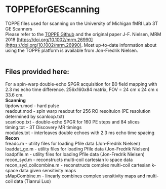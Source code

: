 # TOPPEforGEScanning <br/>
TOPPE files used for scanning on the University of Michigan fMRI Lab 3T GE Scanners <br/>
Please refer to the [TOPPE Github](https://github.com/toppeMRI/) and the original paper J-F. Nielsen, MRM 2018 [https://doi.org/10.1002/mrm.26990](https://doi.org/10.1002/mrm.26990). Most up-to-date information about using the TOPPE platform is available from Jon-Fredrik Nielsen.<br/>
<br/>
## Files provided here:<br/>
For a spin-warp double-echo SPGR acquisition for B0 field mapping with 2.3 ms echo time difference. 256x160x84 matrix, FOV = 24 cm x 24 cm x 33.6 cm. <br/>
**Scanning**<br/>
tipdown.mod               -   hard pulse<br/>
readout.mod               -   spin warp readout for 256 RO resoltuion (PE resolution determined by scanloop.txt) <br/>
scanloop.txt              -   double-echo SPGR for 160 PE steps and 84 slices <br/>
timing.txt                -   3T Discovery MR timings<br/>
modules.txt               -   interleaves double echoes with 2.3 ms echo time spacing<br/>
**Recon**<br/>
freadc.m                  -   utility files for loading Pfile data (Jon-Fredrik Nielsen)<br/>
loaddat_ge.m              -   utility files for loading Pfile data (Jon-Fredrik Nielsen)<br/>
loadpfile.m               -   utility files for loading Pfile data (Jon-Fredrik Nielsen)<br/>
recon_syd.m               -   reconstructs multi-coil cartesian k-space data<br/>
recon_syd_coilcombine.m   -   reconstructs complex multi-coil cartesian k-space data given sensitivity maps<br/>
sMapCombine.m             -   linearly combines complex sensitivity maps and multi-coil data (Tianrui Luo)<br/>
